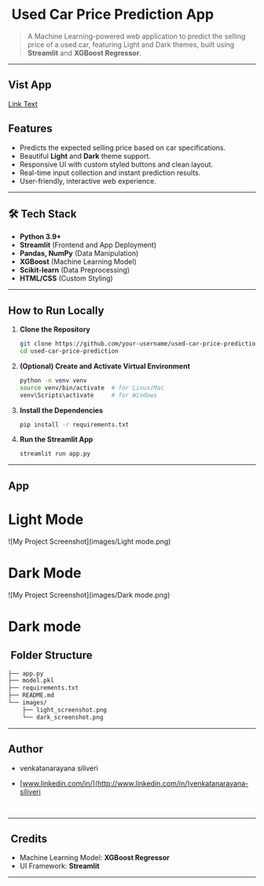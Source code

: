 #  Used Car Price Prediction App

> A Machine Learning-powered web application to predict the selling price of a used car, featuring Light and Dark themes, built using **Streamlit** and **XGBoost Regressor**.

---

## Vist App
  [Link Text](http://used-car-price-predictor-5emzhb5mqejedxyymqyba4.streamlit.app)

## Features

- Predicts the expected selling price based on car specifications.
- Beautiful **Light** and **Dark** theme support.
- Responsive UI with custom styled buttons and clean layout.
- Real-time input collection and instant prediction results.
- User-friendly, interactive web experience.

---

## 🛠️ Tech Stack

- **Python 3.9+**
- **Streamlit** (Frontend and App Deployment)
- **Pandas, NumPy** (Data Manipulation)
- **XGBoost** (Machine Learning Model)
- **Scikit-learn** (Data Preprocessing)
- **HTML/CSS** (Custom Styling)



---

## How to Run Locally

1. **Clone the Repository**

   ```bash
   git clone https://github.com/your-username/used-car-price-prediction.git
   cd used-car-price-prediction
   ```

2. **(Optional) Create and Activate Virtual Environment**

   ```bash
   python -m venv venv
   source venv/bin/activate  # for Linux/Mac
   venv\Scripts\activate     # for Windows
   ```

3. **Install the Dependencies**

   ```bash
   pip install -r requirements.txt
   ```

4. **Run the Streamlit App**

   ```bash
   streamlit run app.py
   ```

---

## App

  # Light Mode 

  ![My Project Screenshot](images/Light mode.png)

  # Dark Mode

  ![My Project Screenshot](images/Dark mode.png)


# Dark mode

##  Folder Structure

```bash
├── app.py
├── model.pkl
├── requirements.txt
├── README.md
└── images/
    ├── light_screenshot.png
    └── dark_screenshot.png
```

---

## Author

- venkatanarayana siliveri
- [www.linkedin.com/in/](http://www.linkedin.com/in/)venkatanarayana-siliveri

   

---

##  Credits

- Machine Learning Model: **XGBoost Regressor**
- UI Framework: **Streamlit**

---

